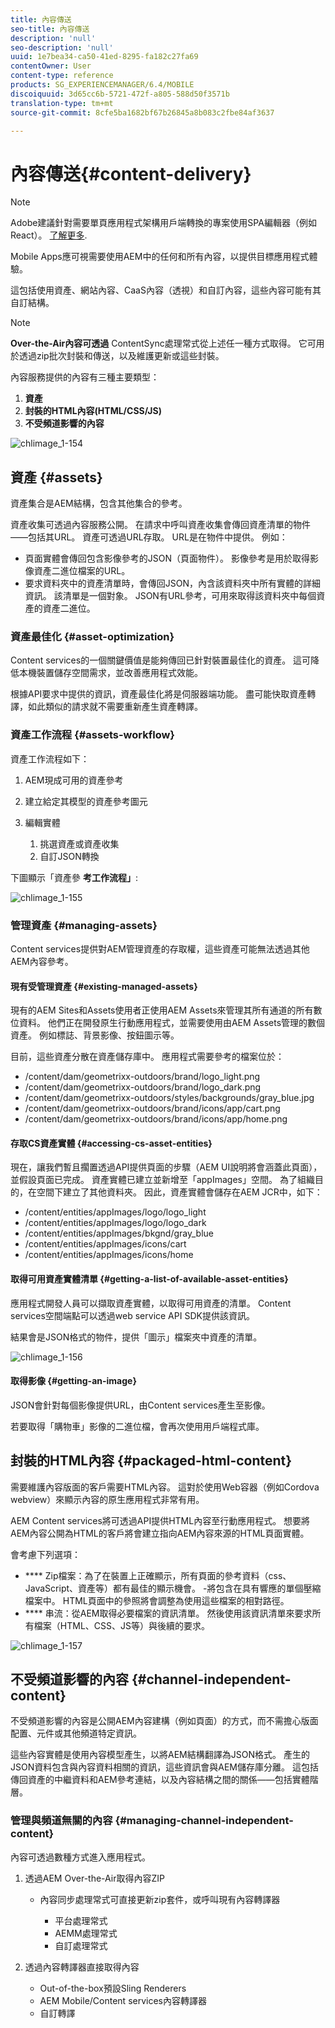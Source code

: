 ```yaml
---
title: 內容傳送
seo-title: 內容傳送
description: 'null'
seo-description: 'null'
uuid: 1e7bea34-ca50-41ed-8295-fa182c27fa69
contentOwner: User
content-type: reference
products: SG_EXPERIENCEMANAGER/6.4/MOBILE
discoiquuid: 3d65cc6b-5721-472f-a805-588d50f3571b
translation-type: tm+mt
source-git-commit: 8cfe5ba1682bf67b26845a8b083c2fbe84af3637

---
```



# 內容傳送{#content-delivery}

>[!NOTE]
>
>Adobe建議針對需要單頁應用程式架構用戶端轉換的專案使用SPA編輯器（例如React）。 [了解更多](/help/sites-developing/spa-overview.md).

Mobile Apps應可視需要使用AEM中的任何和所有內容，以提供目標應用程式體驗。

這包括使用資產、網站內容、CaaS內容（透視）和自訂內容，這些內容可能有其自訂結構。

>[!NOTE]
>
>**Over-the-Air內容可透過** ContentSync處理常式從上述任一種方式取得。 它可用於透過zip批次封裝和傳送，以及維護更新或這些封裝。

內容服務提供的內容有三種主要類型：

1. **資產**
1. **封裝的HTML內容(HTML/CSS/JS)**
1. **不受頻道影響的內容**

![chlimage_1-154](assets/chlimage_1-154.png)

## 資產 {#assets}

資產集合是AEM結構，包含其他集合的參考。

資產收集可透過內容服務公開。 在請求中呼叫資產收集會傳回資產清單的物件——包括其URL。 資產可透過URL存取。 URL是在物件中提供。 例如：

* 頁面實體會傳回包含影像參考的JSON（頁面物件）。 影像參考是用於取得影像資產二進位檔案的URL。
* 要求資料夾中的資產清單時，會傳回JSON，內含該資料夾中所有實體的詳細資訊。 該清單是一個對象。 JSON有URL參考，可用來取得該資料夾中每個資產的資產二進位。

### 資產最佳化 {#asset-optimization}

Content services的一個關鍵價值是能夠傳回已針對裝置最佳化的資產。 這可降低本機裝置儲存空間需求，並改善應用程式效能。

根據API要求中提供的資訊，資產最佳化將是伺服器端功能。 盡可能快取資產轉譯，如此類似的請求就不需要重新產生資產轉譯。

### 資產工作流程 {#assets-workflow}

資產工作流程如下：

1. AEM現成可用的資產參考
1. 建立給定其模型的資產參考圖元
1. 編輯實體

   1. 挑選資產或資產收集
   1. 自訂JSON轉換

下圖顯示「資產參 **考工作流程」**:

![chlimage_1-155](assets/chlimage_1-155.png)

### 管理資產 {#managing-assets}

Content services提供對AEM管理資產的存取權，這些資產可能無法透過其他AEM內容參考。

#### 現有受管理資產 {#existing-managed-assets}

現有的AEM Sites和Assets使用者正使用AEM Assets來管理其所有通道的所有數位資料。 他們正在開發原生行動應用程式，並需要使用由AEM Assets管理的數個資產。 例如標誌、背景影像、按鈕圖示等。

目前，這些資產分散在資產儲存庫中。 應用程式需要參考的檔案位於：

* /content/dam/geometrixx-outdoors/brand/logo_light.png
* /content/dam/geometrixx-outdoors/brand/logo_dark.png
* /content/dam/geometrixx-outdoors/styles/backgrounds/gray_blue.jpg
* /content/dam/geometrixx-outdoors/brand/icons/app/cart.png
* /content/dam/geometrixx-outdoors/brand/icons/app/home.png

#### 存取CS資產實體 {#accessing-cs-asset-entities}

現在，讓我們暫且擱置透過API提供頁面的步驟（AEM UI說明將會涵蓋此頁面），並假設頁面已完成。 資產實體已建立並新增至「appImages」空間。 為了組織目的，在空間下建立了其他資料夾。 因此，資產實體會儲存在AEM JCR中，如下：

* /content/entities/appImages/logo/logo_light
* /content/entities/appImages/logo/logo_dark
* /content/entities/appImages/bkgnd/gray_blue
* /content/entities/appImages/icons/cart
* /content/entities/appImages/icons/home

#### 取得可用資產實體清單 {#getting-a-list-of-available-asset-entities}

應用程式開發人員可以擷取資產實體，以取得可用資產的清單。 Content services空間端點可以透過web service API SDK提供該資訊。

結果會是JSON格式的物件，提供「圖示」檔案夾中資產的清單。

![chlimage_1-156](assets/chlimage_1-156.png)

#### 取得影像 {#getting-an-image}

JSON會針對每個影像提供URL，由Content services產生至影像。

若要取得「購物車」影像的二進位檔，會再次使用用戶端程式庫。

## 封裝的HTML內容 {#packaged-html-content}

需要維護內容版面的客戶需要HTML內容。 這對於使用Web容器（例如Cordova webview）來顯示內容的原生應用程式非常有用。

AEM Content services將可透過API提供HTML內容至行動應用程式。 想要將AEM內容公開為HTML的客戶將會建立指向AEM內容來源的HTML頁面實體。

會考慮下列選項：

* **** Zip檔案：為了在裝置上正確顯示，所有頁面的參考資料（css、JavaScript、資產等）都有最佳的顯示機會。 -將包含在具有響應的單個壓縮檔案中。 HTML頁面中的參照將會調整為使用這些檔案的相對路徑。
* **** 串流：從AEM取得必要檔案的資訊清單。 然後使用該資訊清單來要求所有檔案（HTML、CSS、JS等）與後續的要求。

![chlimage_1-157](assets/chlimage_1-157.png)

## 不受頻道影響的內容 {#channel-independent-content}

不受頻道影響的內容是公開AEM內容建構（例如頁面）的方式，而不需擔心版面配置、元件或其他頻道特定資訊。

這些內容實體是使用內容模型產生，以將AEM結構翻譯為JSON格式。 產生的JSON資料包含與內容資料相關的資訊，這些資訊會與AEM儲存庫分離。 這包括傳回資產的中繼資料和AEM參考連結，以及內容結構之間的關係——包括實體階層。

### 管理與頻道無關的內容 {#managing-channel-independent-content}

內容可透過數種方式進入應用程式。

1. 透過AEM Over-the-Air取得內容ZIP

   * 內容同步處理常式可直接更新zip套件，或呼叫現有內容轉譯器

      * 平台處理常式
      * AEMM處理常式
      * 自訂處理常式

1. 透過內容轉譯器直接取得內容

   * Out-of-the-box預設Sling Renderers
   * AEM Mobile/Content services內容轉譯器
   * 自訂轉譯

